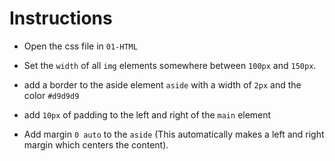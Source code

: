 # Instructions

* Open the css file in `01-HTML`

* Set the `width` of all `img` elements somewhere between `100px` and `150px`.

* add a border to the aside element `aside` with a width of `2px` and the color `#d9d9d9`

* add `10px` of padding to the left and right of the `main` element

* Add margin `0 auto` to the `aside` (This automatically makes a left and right margin which centers the content). 